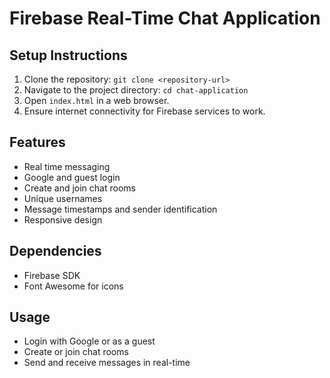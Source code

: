 # Firebase Real-Time Chat Application

## Setup Instructions

1. Clone the repository: `git clone <repository-url>`
2. Navigate to the project directory: `cd chat-application`
3. Open `index.html` in a web browser.
4. Ensure internet connectivity for Firebase services to work.

## Features

- Real time messaging  
- Google and guest login
- Create and join chat rooms
- Unique usernames
- Message timestamps and sender identification
- Responsive design

## Dependencies

- Firebase SDK
- Font Awesome for icons

## Usage

- Login with Google or as a guest
- Create or join chat rooms
- Send and receive messages in real-time
